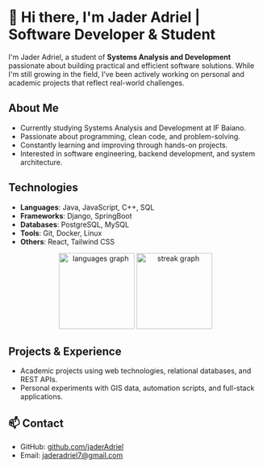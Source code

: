 # 👋 Hi there, I'm Jader Adriel | Software Developer & Student

I'm Jader Adriel, a student of **Systems Analysis and Development** passionate about building practical and efficient software solutions. While I'm still growing in the field, I’ve been actively working on personal and academic projects that reflect real-world challenges.

## About Me
* Currently studying Systems Analysis and Development at IF Baiano.
* Passionate about programming, clean code, and problem-solving.
* Constantly learning and improving through hands-on projects.
* Interested in software engineering, backend development, and system architecture.

## Technologies

* **Languages**: Java, JavaScript, C++, SQL
* **Frameworks**: Django, SpringBoot
* **Databases**: PostgreSQL, MySQL
* **Tools**: Git, Docker, Linux
* **Others**: React, Tailwind CSS
  
<div align="center">
  <img src="https://github-readme-stats.vercel.app/api/top-langs?username=jaderAdriel&locale=en&hide_title=false&layout=compact&card_width=320&langs_count=6&theme=discord_old_blurple&order=2" height="150" alt="languages graph"  />
  <img src="https://streak-stats.demolab.com?user=jaderAdriel&locale=pt-br&mode=weekly&theme=discord_old_blurple&border_radius=5&order=3" height="150" alt="streak graph"  />
</div>

## Projects & Experience
* Academic projects using web technologies, relational databases, and REST APIs.
* Personal experiments with GIS data, automation scripts, and full-stack applications.


## 📫 Contact

* GitHub: [github.com/jaderAdriel](https://github.com/jaderAdriel)
* Email: [jaderadriel7@gmail.com](mailto:jaderadriel7@gmail.com)

